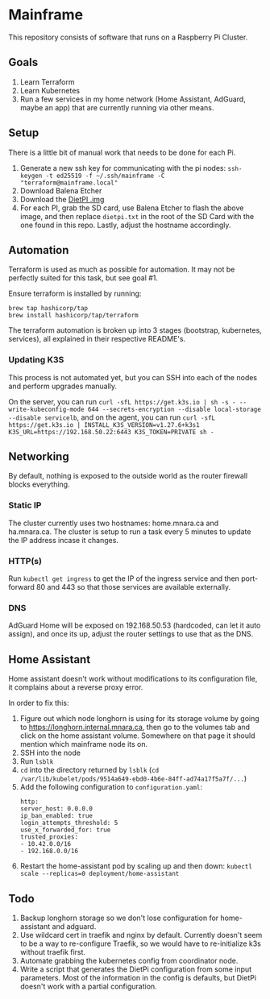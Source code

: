 # Mainframe

This repository consists of software that runs on a Raspberry Pi Cluster.

## Goals

1. Learn Terraform
2. Learn Kubernetes
3. Run a few services in my home network (Home Assistant, AdGuard, maybe an app) that are currently running via other means.

## Setup

There is a little bit of manual work that needs to be done for each Pi.

1. Generate a new ssh key for communicating with the pi nodes: `ssh-keygen -t ed25519 -f ~/.ssh/mainframe -C "terraform@mainframe.local"`
1. Download Balena Etcher
1. Download the [DietPI .img](https://dietpi.com/downloads/images/DietPi_RPi-ARMv8-Bullseye.7z)
1. For each PI, grab the SD card, use Balena Etcher to flash the above image, and then replace `dietpi.txt` in the root of the SD Card with the one found in this repo. Lastly, adjust the hostname accordingly.


## Automation

Terraform is used as much as possible for automation. It may not be perfectly suited for this task, but see goal #1.

Ensure terraform is installed by running:

```
brew tap hashicorp/tap
brew install hashicorp/tap/terraform
```

The terraform automation is broken up into 3 stages (bootstrap, kubernetes, services), all explained in their respective README's.

### Updating K3S

This process is not automated yet, but you can SSH into each of the nodes and perform upgrades manually.

On the server, you can run `curl -sfL https://get.k3s.io | sh -s - --write-kubeconfig-mode 644 --secrets-encryption --disable local-storage --disable servicelb`, and on the agent, you can run `curl -sfL https://get.k3s.io | INSTALL_K3S_VERSION=v1.27.6+k3s1 K3S_URL=https://192.168.50.22:6443 K3S_TOKEN=PRIVATE sh -`

## Networking

By default, nothing is exposed to the outside world as the router firewall blocks everything.

### Static IP

The cluster currently uses two hostnames: home.mnara.ca and ha.mnara.ca. The cluster is setup to run a task every 5 minutes to update the IP address incase it changes.

### HTTP(s)

Run `kubectl get ingress` to get the IP of the ingress service and then port-forward 80 and 443 so that those services are available externally.

### DNS

AdGuard Home will be exposed on 192.168.50.53 (hardcoded, can let it auto assign), and once its up, adjust the router settings to use that as the DNS.

## Home Assistant

Home assistant doesn't work without modifications to its configuration file, it complains about a reverse proxy error.

In order to fix this:
1. Figure out which node longhorn is using for its storage volume by going to https://longhorn.internal.mnara.ca, then go to the volumes tab and click on the home assistant volume. Somewhere on that page it should mention which mainframe node its on.
1. SSH into the node
1. Run `lsblk`
1. `cd` into the directory returned by `lsblk` (`cd /var/lib/kubelet/pods/9514a649-ebd0-4b6e-84ff-ad74a17f5a7f/...`)
1. Add the following configuration to `configuration.yaml`:
    ```
    http:
    server_host: 0.0.0.0
    ip_ban_enabled: true
    login_attempts_threshold: 5
    use_x_forwarded_for: true
    trusted_proxies:
    - 10.42.0.0/16
    - 192.168.0.0/16
    ```
1. Restart the home-assistant pod by scaling up and then down: `kubectl scale --replicas=0 deployment/home-assistant`

## Todo
1. Backup longhorn storage so we don't lose configuration for home-assistant and adguard.
1. Use wildcard cert in traefik and nginx by default. Currently doesn't seem to be a way to re-configure Traefik, so we would have to re-initialize k3s without traefik first.
1. Automate grabbing the kubernetes config from coordinator node.
1. Write a script that generates the DietPi configuration from some input parameters. Most of the information in the config is defaults, but DietPi doesn't work with a partial configuration.

